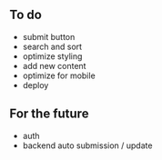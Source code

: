 ## To do
- submit button
- search and sort
- optimize styling
- add new content
- optimize for mobile
- deploy

## For the future
- auth
- backend auto submission / update
